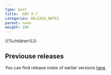 ```yaml
---
type: post
title:  XAP 9.7
categories: RELEASE_NOTES
parent: none
weight: 200
---
```





{{%children%}}


## Previouse releases

You can find release notes of earlier versions [here](http://wiki.gigaspaces.com/wiki/display/RN/GigaSpaces+Release+Notes).

